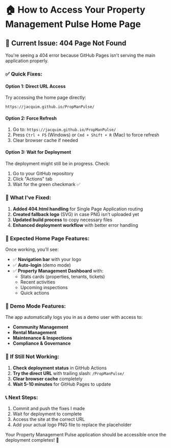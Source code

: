 # 🏠 How to Access Your Property Management Pulse Home Page

## 🚨 Current Issue: 404 Page Not Found

You're seeing a 404 error because GitHub Pages isn't serving the main application properly.

### ✅ **Quick Fixes:**

#### **Option 1: Direct URL Access**
Try accessing the home page directly:
```
https://jacquim.github.io/PropManPulse/
```

#### **Option 2: Force Refresh**
1. Go to: `https://jacquim.github.io/PropManPulse/`
2. Press `Ctrl + F5` (Windows) or `Cmd + Shift + R` (Mac) to force refresh
3. Clear browser cache if needed

#### **Option 3: Wait for Deployment**
The deployment might still be in progress. Check:
1. Go to your GitHub repository
2. Click "Actions" tab
3. Wait for the green checkmark ✅

### 🔧 **What I've Fixed:**

1. **Added 404.html handling** for Single Page Application routing
2. **Created fallback logo** (SVG) in case PNG isn't uploaded yet
3. **Updated build process** to copy necessary files
4. **Enhanced deployment workflow** with better error handling

### 🎯 **Expected Home Page Features:**

Once working, you'll see:
- ✅ **Navigation bar** with your logo
- ✅ **Auto-login** (demo mode)
- ✅ **Property Management Dashboard** with:
  - Stats cards (properties, tenants, tickets)
  - Recent activities
  - Upcoming inspections
  - Quick actions

### 📱 **Demo Mode Features:**

The app automatically logs you in as a demo user with access to:
- **Community Management**
- **Rental Management** 
- **Maintenance & Inspections**
- **Compliance & Governance**

### 🚀 **If Still Not Working:**

1. **Check deployment status** in GitHub Actions
2. **Try the direct URL** with trailing slash: `/PropManPulse/`
3. **Clear browser cache** completely
4. **Wait 5-10 minutes** for GitHub Pages to update

### 📞 **Next Steps:**

1. Commit and push the fixes I made
2. Wait for deployment to complete
3. Access the site at the correct URL
4. Add your actual logo PNG file to replace the placeholder

Your Property Management Pulse application should be accessible once the deployment completes! 🎉
